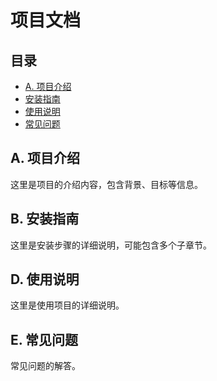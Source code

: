 
# 项目文档

## 目录
- [A. 项目介绍](#A-项目介绍)
- [安装指南](#installation-guide)
- [使用说明](#usage-instructions)
- [常见问题](#E-常见问题)

## A. 项目介绍
这里是项目的介绍内容，包含背景、目标等信息。

## B. 安装指南
这里是安装步骤的详细说明，可能包含多个子章节。


## D. 使用说明
这里是使用项目的详细说明。

## E. 常见问题
常见问题的解答。
